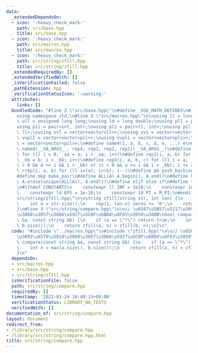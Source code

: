 ```yaml
---
data:
  _extendedDependsOn:
  - icon: ':heavy_check_mark:'
    path: src/base.hpp
    title: src/base.hpp
  - icon: ':heavy_check_mark:'
    path: src/macros.hpp
    title: src/macros.hpp
  - icon: ':heavy_check_mark:'
    path: src/string/zfill.hpp
    title: src/string/zfill.hpp
  _extendedRequiredBy: []
  _extendedVerifiedWith: []
  _isVerificationFailed: false
  _pathExtension: hpp
  _verificationStatusIcon: ':warning:'
  attributes:
    links: []
  bundledCode: "#line 2 \"src/base.hpp\"\n#define _USE_MATH_DEFINES\n#include <bits/stdc++.h>\n\
    using namespace std;\n#line 3 \"src/macros.hpp\"\n\nusing ll = long long;\nusing\
    \ ull = unsigned long long;\nusing ld = long double;\nusing pll = pair<ll, ll>;\n\
    using pii = pair<int, int>;\nusing pli = pair<ll, int>;\nusing pil = pair<int,\
    \ ll>;\nusing vvl = vector<vector<ll>>;\nusing vvi = vector<vector<int>>;\nusing\
    \ vvpll = vector<vector<pll>>;\nusing vvpli = vector<vector<pli>>;\nusing vvpil\
    \ = vector<vector<pil>>;\n#define name4(i, a, b, c, d, e, ...) e\n#define rep(...)\
    \ name4(__VA_ARGS__, rep4, rep3, rep2, rep1)(__VA_ARGS__)\n#define rep1(i, a)\
    \ for (ll i = 0, _aa = a; i < _aa; i++)\n#define rep2(i, a, b) for (ll i = a,\
    \ _bb = b; i < _bb; i++)\n#define rep3(i, a, b, c) for (ll i = a, _bb = b; (c\
    \ > 0 && a <= i && i < _bb) or (c < 0 && a >= i && i > _bb); i += c)\n#define\
    \ rrep(i, a, b) for (ll i=(a); i>(b); i--)\n#define pb push_back\n#define eb emplace_back\n\
    #define mkp make_pair\n#define ALL(A) A.begin(), A.end()\n#define UNIQUE(A) sort(ALL(A)),\
    \ A.erase(unique(ALL(A)), A.end())\n#define elif else if\n#define tostr to_string\n\
    \n#ifndef CONSTANTS\n    constexpr ll INF = 1e18;\n    constexpr int MOD = 1000000007;\n\
    \    constexpr ld EPS = 1e-10;\n    constexpr ld PI = M_PI;\n#endif\n#line 3 \"\
    src/string/zfill.hpp\"\n\nstring zfill(string str, int len) {\n    string zeros;\n\
    \    int n = str.size();\n    rep(i, len-n) zeros += '0';\n    return zeros+str;\n\
    }\n#line 3 \"src/string/compare.hpp\"\n\n// \u6587\u5B57\u5217\u3092\u6570\u5024\
    \u3068\u3057\u3066\u5927\u5C0F\u6BD4\u8F03\u3059\u308B\nbool compare(const string\
    \ &a, const string &b) {\n    if (a == \"*\") return true;\n    int n = max(a.size(),\
    \ b.size());\n    return zfill(a, n) < zfill(b, n);\n}\n"
  code: "#include \"../macros.hpp\"\n#include \"zfill.hpp\"\n\n// \u6587\u5B57\u5217\
    \u3092\u6570\u5024\u3068\u3057\u3066\u5927\u5C0F\u6BD4\u8F03\u3059\u308B\nbool\
    \ compare(const string &a, const string &b) {\n    if (a == \"*\") return true;\n\
    \    int n = max(a.size(), b.size());\n    return zfill(a, n) < zfill(b, n);\n\
    }\n"
  dependsOn:
  - src/macros.hpp
  - src/base.hpp
  - src/string/zfill.hpp
  isVerificationFile: false
  path: src/string/compare.hpp
  requiredBy: []
  timestamp: '2022-03-24 10:49:13+09:00'
  verificationStatus: LIBRARY_NO_TESTS
  verifiedWith: []
documentation_of: src/string/compare.hpp
layout: document
redirect_from:
- /library/src/string/compare.hpp
- /library/src/string/compare.hpp.html
title: src/string/compare.hpp
---
```


